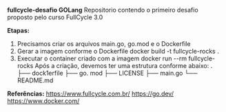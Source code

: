 **fullcycle-desafio GOLang**
Repositorio contendo o primeiro desafio proposto pelo curso FullCycle 3.0
 
**Etapas:**
1. Precisamos criar os arquivos main.go, go.mod e o Dockerfile
2. Gerar a imagem conforme o Dockerfile
    docker build -t fullcycle-rocks .
 3. Executar o container criado com a imagem
    docker run --rm fullcycle-rocks
Após a criação, devemos ter uma estrutura conforme abaixo:
.
├── dock1erfile
├── go. mod
├── LICENSE
├── main.go
└── README.md
 
**Referências:**
https://www.fullcycle.com.br/
https://go.dev/
https://www.docker.com/